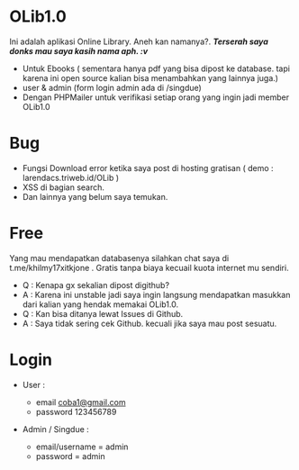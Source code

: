 # OLib1.0
Ini adalah aplikasi Online Library. Aneh kan namanya?.  <i><b>Terserah saya donks mau saya kasih nama aph. :v</b></i>

- Untuk Ebooks ( sementara hanya pdf yang bisa dipost ke database. tapi karena ini open source kalian bisa menambahkan yang lainnya juga.)
- user & admin (form login admin ada di /singdue)
- Dengan PHPMailer untuk verifikasi setiap orang yang ingin jadi member OLib1.0

# Bug
- Fungsi Download error ketika saya post di hosting gratisan ( demo : larendacs.triweb.id/OLib )
- XSS di bagian search.
- Dan lainnya yang belum saya temukan. 

# Free
Yang mau mendapatkan databasenya silahkan chat saya di t.me/khilmy17xitkjone . Gratis tanpa biaya kecuail kuota internet mu sendiri.

- Q : Kenapa gx sekalian dipost digithub?
- A : Karena ini unstable jadi saya ingin langsung mendapatkan masukkan dari kalian yang hendak memakai OLib1.0.
- Q : Kan bisa ditanya lewat Issues di Github.
- A : Saya tidak sering cek Github. kecuali jika saya mau post sesuatu.

# Login
  - User : 
      - email    coba1@gmail.com 
      - password 123456789
      
  - Admin / Singdue :
      - email/username = admin
      - password       = admin

